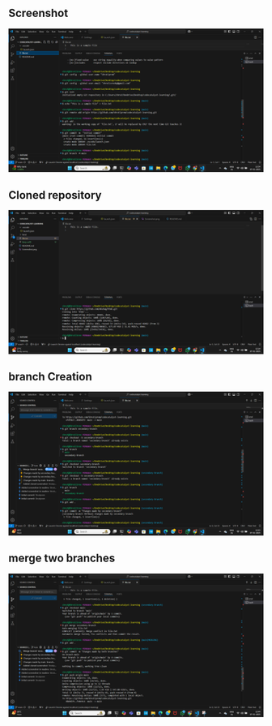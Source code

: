 ## Screenshot

![Screenshot of cloned repository](Screenshot.png)

## Cloned repository

![Screenshot of cloned repository](Screenshot1.png)

## branch Creation

![Screenshot of cloned repository](Screenshot3.png)

## merge two branches
![Screenshot of cloned repository](Screenshot4.png)